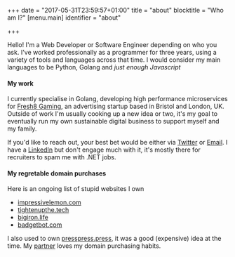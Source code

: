 +++
date = "2017-05-31T23:59:57+01:00"
title = "about"
blocktitle = "Who am I?"
[menu.main]
    identifier = "about"

+++

Hello! I'm a Web Developer or Software Engineer depending on who you ask. I've worked professionally as a programmer for three years, using a variety of tools and languages across that time. I would consider my main languages to be Python, Golang and <em>just enough Javascript</em><!--more-->

#### My work

I currently specialise in Golang, developing high performance microservices for [Fresh8 Gaming](http://fresh8gaming.com/), an advertising startup based in Bristol and London, UK. Outside of work I'm usually cooking up a new idea or two, it's my goal to eventually run my own sustainable digital business to support myself and my family.

If you'd like to reach out, your best bet would be either via [Twitter](https://twitter.com/thisisjimah) or [Email](jim@dammitjim.co.uk). I have a [LinkedIn](https://www.linkedin.com/in/jim-hill) but don't engage much with it, it's mostly there for recruiters to spam me with .NET jobs.

#### My regretable domain purchases

Here is an ongoing list of stupid websites I own

* [impressivelemon.com](http://impressivelemon.com)
* [tightenupthe.tech](http://tightenupthe.tech)
* [bigiron.life](http://bigiron.life)
* [badgetbot.com](http://badgerbot.com)

I also used to own [presspress.press](http://presspress.press), it was a good (expensive) idea at the time. My [partner](https://twitter.com/DLeadbeater7) loves my domain purchasing habits.